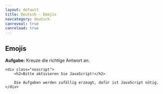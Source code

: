 ```yaml
---
layout: default
title: Deutsch - Emojis
navcategory: deutsch
canreveal: true
canreload: true
---
```


## Emojis

**Aufgabe:** Kreuze die richtige Antwort an.

<script type="text/javascript">

    var data = [
        ["&#128512;", "Hallo sagen, Freude oder einen kurzen Text auflockern."],
        ["&#128514;", "Etwas ist so unfassbar lustig, dass man Tränen lacht."],
        ["&#129392;", "Man ist verliebt, schwebt auf Wolke 7."],
        ["&#129315;", "Das ist so witzig, ich kriege mich nicht mehr ein!"],
        ["&#128519;", "Jemand vollbringt gute Taten, ist besonders lieb, unschuldig und verhält sich vorbildlich."],
        ["&#129321;", "Sehr begeistert und schon voller Vorfreude."],
        ["&#128539;", "Smiley hat einen Scherz gemacht, albert rum oder will mit dem Chatpartner flirten."],
        ["&#129297;", "Smiley hat gewonnen oder wittert eine finanzielle Chance."],
        ["&#129303;", "Smiley möchte dich umarmen."],
        //["&#129323;", "Shushing Face"],
        ["&#129296;", "Die Lippen sind versiegelt. Das Geheimnis ist sicher."],
        ["&#128566;", "Jemand möchte oder kann in schwierigen Gesprächen nichts sagen. "],
        ["&#128580;", "Findet die momentane Situation langweilig und nervig. "],
        ["&#129317;", "Symbol für eine Unwahrheit, Prahlerei oder eine unwahrscheinliche Geschichte."],
        ["&#128554;", "Die Unterhaltung oder eine Exkursion extrem langweilig und einschläfernd ist."],
        ["&#128567;", "Jemand befindet sich im Krankenhause, muss zum Arzt oder hat sich eine Krankheit eingefangen."], 
        ["&#129298;", "Man hat sich eine Grippe eingefangen oder ist besorgt, krank zu werden."],
        ["&#129301;", "Jemand ist krank, hatte einen Unfall oder ist im Krankenhaus."],
        ["&#128526;", "Man ist ganz von sich überzeugt, hat etwas besonders gut hinbekommen und ist stolz darauf."],
        ["&#129299;", "Wird spaßig oder ironisch verwendet für Streber oder wie schlau man selbst ist."],
        ["&#129488;", "Etwas erscheint verdächtig! Die „upper-class“ Version des Grübelnden Smileys."],
        //    Face With Open Mouth    U+1F62E &#128558
    /*        Hushed Face U+1F62F &#128559
😲   Astonished Face U+1F632 &#128562
😳   Flushed Face    U+1F633 &#128563
🥺   Pleading Face   U+1F97A &#129402
😦   Frowning Face With Open Mouth   U+1F626 &#128550
😧   Anguished Face  U+1F627 &#128551
😨   Fearful Face    U+1F628 &#128552
😰   Anxious Face With Sweat U+1F630 &#128560
😥   Sad But Relieved Face   U+1F625 &#128549
😢   Crying Face U+1F622 &#128546
😭   Loudly Crying Face  U+1F62D &#128557
😱   Face Screaming In Fear  U+1F631 &#128561
😖   Confounded Face U+1F616 &#128534
😣   Persevering Face    U+1F623 &#128547
😞   Disappointed Face   U+1F61E &#128542
😓   Downcast Face With Sweat    U+1F613 &#128531
😩   Weary Face  U+1F629 &#128553
*/
        ["&#128584;", "Verschließt die Augen vor etwas/der Wahrheit oder schämt sich (auch Fremdschämen)."],
        ["&#128585;", "Will nichts Unangenehmes oder Negatives hören. Meidet die Wahrheit und hört dem anderen nicht zu"],
        ["&#128586;", "Das Geheimnis wird gewahrt, will nichts Böses reden oder das Gesagte ist einem raus gerutscht."],
        ["&#128175;", "Ich bin stolz, alles ist perfekt. Ich stimme zu 100% zu. Ich hatte die volle Punktzahl in der Prüfung."],
        ["&#128162;", "Jemand ist sehr wütend und verärgert! Warnhinweis: Vorsicht, jetzt bist du zu weit gegangen."],
        /*
💥   Collision   U+1F4A5 &#128165
💫   Dizzy   U+1F4AB &#128171
💦   Sweat Droplets  U+1F4A6 &#128166
💨   Dashing Away    U+1F4A8 &#128168
🕳   Hole    U+1F573 &#128371
💣   Bomb    U+1F4A3 &#128163
💬   Speech Balloon  U+1F4AC &#128172
🗨   Left Speech Bubble  U+1F5E8 &#128488
🗯   Right Anger Bubble  U+1F5EF &#128495
💭   Thought Balloon U+1F4AD 
        ["&#128075;", "Hallo und auf Wiedersehen! Eine gute Reise! Die freundlich winkende Hand kann zur Begrüßung als auch Verabschiedung genutzt werden. Oder sarkastisch, wenn man sich wünschte, jemand oder etwas würde verschwinden.
        ["&#129306;", "Eine erhobene Hand, die in umgekehrter Position (Handrücken nach vorne) gezeigt wird. Jemand möchte auf sich aufmerksam machen, z.B. um etwas zu fragen oder seine Teilnahme signalisieren."], // 🤚
        ["&#128400;", "„Komm nicht näher“ oder „Halt, warte!“ Die gespreizte Hand kann ebenso die Zahl 5 oder ein High-Five andeuten."], // 🖐
        ["&#9995;", "Emoji zeigt eine erhobene Handfläche mit Fingern. Es steht sowohl für eine Begrüßung oder Verabschiedung als auch für „Stopp, ich habe genug!“. High Five, um zu gratulieren oder einen Erfolg zu feiern."], // ✋
        ["&#128406;", "Finger werden zwischen Ring- und Mittelfinger gespreizt, dass ein „V“ entsteht. Das Handzeichen hat seinen Ursprung in einem jüdischen Segen. Bekannt geworden durch die Serie „Star Trek“ (Vulkanier Gruß) und Mr. Spock. Lebe lang und in Frieden."], // 🖖
        ["&#128076;", "Daumen und Zeigefinger bilden ein O. Steht für das Wort „Okay“. Zeichen für Zustimmung, Einigung oder dass alles gut ist. Vorsicht, wird in einigen Ländern als anstößig und beleidigend („Du bist ein A**loch“) aufgefasst."], // 👌
        ["&#9996;", "Nichts für ungut! Symbol für Frieden, das in den 60ern durch die Hippies bekannt wurde. Victory-Handzeichen steht für Sieg. Kann in England beleidigend als Frau mit gespreizten Beinen verstanden werden."], // ✌
        ["&#129310;", "Die geschlossene Faust mit gekreuzten Zeige- und Mittelfinger wird genutzt, um jemandem Glück zu wünschen. Kindern gebrauchen diese Geste gewöhnlich, um ein Versprechen oder einen Schwur aufzuheben."], // 🤞
*/
        ["&#129311;", "In der amerikanischen Gebärdensprache „I love you“, also „Ich liebe dich.“"], // 🤟
        ["&#129304;", "Die „Pommesgabel“: Untreue, Abwehr von Unglück, Teufelsgruß oder heilige Geste im Buddhismus."], // 🤘
        ["&#129305;", "„Ruf mich an“ oder „Lass uns die Tage telefonieren“. Bei Surfern: „Immer locker bleiben“."], // 🤙
/*
        ["&#128072;", "Hier entlang! Zeigefinger weist nach links. Kann eine Richtung anzeigen, auf etwas hinweisen oder den wichtigen Teil einer Nachricht markieren."], // 👈
        ["&#128073;", "Zeigefinger zeigt nach rechts. Soll die Aufmerksamkeit auf Nachfolgendes richten oder an etwas erinnern. Kann auch ein ermahnendes Wackeln des Zeigefingers darstellen."], // 👉
        ["&#128070;", "Den Zeigefinger erheben als warnenden Hinweis oder um eine Aussage zu betonen. Kann auch heißen „Ich habe Zeit“ oder „Ich bin dabei“. Man möchte die Aufmerksamkeit auf etwas lenken."], // 👆
        ["&#128405;", "Der erhobene Mittelfinger wird in der westlichen Kultur als unhöfliche und beleidigende Geste verwendet."], // 🖕
        ["&#128071;", "Hand mit erhobenem Zeigefinger, der nach unten zeigt. Man möchte die Aufmerksamkeit auf etwas lenken: Schau dir den Text darunter an! Oder man fühlt sich nicht gut, ist gerade „down“."], // 👇
        ["&#9757;", "Der erhobene Zeigefinger steht für eine Drohung: Nimm dich in Acht! Könnte auch eine Geste der Belehrung sein. Jemand hat eine Ankündigung zu machen oder etwas Wichtiges zu sagen."], // ☝
*/
        ["&#128077;", "Gut gemacht! Vorsicht: Wird in arabischen Ländern als erhobener Mittelfinger gedeutet."], // 👍
/*
        ["&#128078;", "Das war wirklich schlecht! Daumen nach unten steht für Ablehnung, Missbilligung und Abneigung. Auch als falsche Todesmythos-Bedeutung bei römischen Gladiatoren bekannt."], // 👎
        ["&#9994;", "Ich schaffe das! Die erhobene Faust impliziert Macht und Stärke. Steht für etwas, an das man glaubt. Ebenso politische Geste und Symbol für Trotz, Solidarität sowie Widerstand."], // ✊
        ["&#128074;", "Die entgegen gestreckte Faust steht für „Check!“ - ein Zuspruch. Begrüßung zwischen Freunden oder Geste für Übereinstimmung. Kann auch als drohender Faustschlag interpretiert werden."], // 👊
        ["&#129307;", "Das passt wie die Faust aufs Auge! In Verbindung mit anderen Emojis ein Zeichen für einen Treffer. Lässige Form der Begrüßung. Die Geste 🤜🤛 ist bekannt als Faustcheck, Faustgruß oder umgangssprachlich Ghettofaust."], // 🤛
        ["&#129308;", "Eine Hand zur Faust geballt, die nach rechts zeigt. Die Handgeste wird verwendet um Freunde zu begrüßen, als Zeichen von Respekt sowie Zustimmung oder zur Gratulation."], // 🤜
        */  
        ["&#128079;", "Bravo, sehr gut gemacht! Auch sarkastisch einsetzbar!"], // 👏
        ["&#128588;", "Macht eine Party, tanzt wild und ausgelassen, hat gute Laune oder viel Spaß."], // 🙌
        ["&#128080;", "Die geöffneten Hände strecken sich dem Gegenüber entgegen. Steht für Zuneigung und Offenheit."], // 👐
        ["&#129330;", "„Ich bete, dass heute alles glattgeht“ oder „Kannst du mir bitte etwas Geld leihen“."], // 🤲
        ["&#129309;", "Begrüßung oder Verabschiedung, als Zeichen der Übereinstimmung oder für einen Geschäftsabschluss."], // 🤝
        ["&#128591;", "Spricht ein Gebet. Wird zudem als „High-Five“ sowie zum Danke sagen verwendet."], // 🙏
        ["&#127814;", "Die Aubergine wird mit dem männlichen Geschlecht assoziiert. Sie zählt zu den Sexsymbolen."],
        /*
Male Symbol &#9794;
♀   Female Symbol   &#9792;
⚥   Male and Female Symbol  &#9893;
⚢   Doubled Female Symbol   &#9890;
⚣   Doubled Male Symbol &#9891;
⚤   Interlocked Female And Male Symbol  &#9892;
⚦   Male With Stroke Symbol &#9894;
⚧   Male With Stroke And Male And Female    &#9895;
⚨   Vertical Male With Stroke Symbol    &#9896;
⚩   Horizontal Male With Stroke Symbol  &#9897;
*/
    ];

    document.write("<div id=\"vTable\"></div>");

function init() {
    var hash = window.location.hash.substr(1);
    if (hash === "") {
        reload();
    } else {
        redraw(hash);
    }
}
function reload() {
    const already = new Array();
    var hash = "";
    for (let i = 0; i < 7; i++) {
        let a;
        let key;
        do {
            a = Math.floor(Math.random() * data.length);
            key = a;
        } while (already.indexOf(key) != -1);
        hash = hash + a + ",";

        const correct_solution = Math.floor(Math.random() * 4);
        hash = hash + correct_solution + ",";
        const already_solutions = new Array();
        for (let j = 0; j < 4; j++) {
            if (j !== correct_solution) {
                let b;
                do {
                    b = Math.floor(Math.random() * data.length);
                } while (already_solutions.indexOf(b) != -1 || b === a);
                hash = hash + b + ",";
                already_solutions.push(b);
            }
        }
        hash = hash.substr(0,hash.length-1) + ":";
    }
    hash = hash.substr(0,hash.length-1);

    window.location.hash = hash;
    redraw(hash);
}
function redraw(hash) {
    hashElements = hash.split(":");

    let html = "<table class=\"emoji\">";
    for (let i = 0; i < hashElements.length; i++) {
        const hashElement = hashElements[i].split(",");
        let a = parseInt(hashElement[0],10);
        
        html += "<tr><td class=\"emoji-symbol\">" + data[a][0] + "</td><td class=\"emoji-descr\">";

        const correct_solution = parseInt(hashElement[1],10);
        let k = 2;
        for (let j = 0; j < 4; j++) {
            if (j === correct_solution) {
                html += " <span class=\"revealHide\"><i class=\"far fa-square\"></i></span><span class=\"reveal\"><i class=\"far fa-check-square\"></i></span> &nbsp;&nbsp;&nbsp; " + data[a][1] + "<br/>";
            } else {
                const b = parseInt(hashElement[k],10);
                html += " <i class=\"far fa-square\"></i> &nbsp;&nbsp;&nbsp; " + data[b][1] + "<br/>";
                k = k + 1;
            }
        }
        html += "</td></tr>\n";
    }
    html += "</table>";

    const table = document.getElementById("vTable");
    if (table) {
        table.innerHTML = html;
    } else {
        document.write(html);
    }
}

</script><noscript>
    <div class="noscript">
        <h2>Bitte aktivieren Sie JavaScript!</h2>

        Die Aufgaben werden zufällig erzeugt, dafür ist JavaScript nötig.
    </div>
</noscript>

